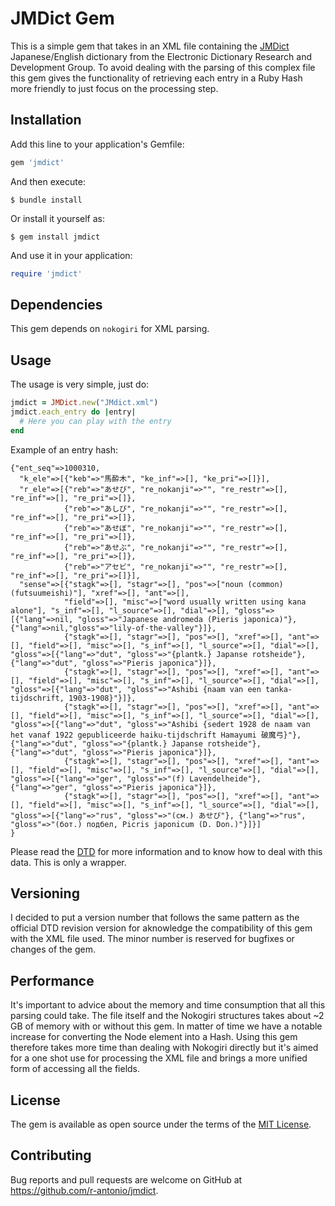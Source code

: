 # JMDict Gem

This is a simple gem that takes in an XML file containing the [JMDict](http://www.edrdg.org/jmdict/edict_doc.html) Japanese/English dictionary from the Electronic Dictionary Research and Development Group. To avoid dealing with the parsing of this complex file this gem gives the functionality of retrieving each entry in a Ruby Hash more friendly to just focus on the processing step.

## Installation

Add this line to your application's Gemfile:

```ruby
gem 'jmdict'
```

And then execute:

    $ bundle install

Or install it yourself as:

    $ gem install jmdict

And use it in your application:

```ruby
require 'jmdict'
```

## Dependencies

This gem depends on `nokogiri` for XML parsing.

## Usage

The usage is very simple, just do:
```ruby
jmdict = JMDict.new("JMdict.xml")
jmdict.each_entry do |entry|
  # Here you can play with the entry
end
```
Example of an entry hash:
```
{"ent_seq"=>1000310,
  "k_ele"=>[{"keb"=>"馬酔木", "ke_inf"=>[], "ke_pri"=>[]}],
  "r_ele"=>[{"reb"=>"あせび", "re_nokanji"=>"", "re_restr"=>[], "re_inf"=>[], "re_pri"=>[]},
            {"reb"=>"あしび", "re_nokanji"=>"", "re_restr"=>[], "re_inf"=>[], "re_pri"=>[]},
            {"reb"=>"あせぼ", "re_nokanji"=>"", "re_restr"=>[], "re_inf"=>[], "re_pri"=>[]},
            {"reb"=>"あせぶ", "re_nokanji"=>"", "re_restr"=>[], "re_inf"=>[], "re_pri"=>[]},
            {"reb"=>"アセビ", "re_nokanji"=>"", "re_restr"=>[], "re_inf"=>[], "re_pri"=>[]}],
  "sense"=>[{"stagk"=>[], "stagr"=>[], "pos"=>["noun (common) (futsuumeishi)"], "xref"=>[], "ant"=>[],
            "field"=>[], "misc"=>["word usually written using kana alone"], "s_inf"=>[], "l_source"=>[], "dial"=>[], "gloss"=>[{"lang"=>nil, "gloss"=>"Japanese andromeda (Pieris japonica)"},{"lang"=>nil,"gloss"=>"lily-of-the-valley"}]},
            {"stagk"=>[], "stagr"=>[], "pos"=>[], "xref"=>[], "ant"=>[], "field"=>[], "misc"=>[], "s_inf"=>[], "l_source"=>[], "dial"=>[], "gloss"=>[{"lang"=>"dut", "gloss"=>"{plantk.} Japanse rotsheide"}, {"lang"=>"dut", "gloss"=>"Pieris japonica"}]},
            {"stagk"=>[], "stagr"=>[], "pos"=>[], "xref"=>[], "ant"=>[], "field"=>[], "misc"=>[], "s_inf"=>[], "l_source"=>[], "dial"=>[], "gloss"=>[{"lang"=>"dut", "gloss"=>"Ashibi {naam van een tanka-tijdschrift, 1903-1908}"}]},
            {"stagk"=>[], "stagr"=>[], "pos"=>[], "xref"=>[], "ant"=>[], "field"=>[], "misc"=>[], "s_inf"=>[], "l_source"=>[], "dial"=>[], "gloss"=>[{"lang"=>"dut", "gloss"=>"Ashibi {sedert 1928 de naam van het vanaf 1922 gepubliceerde haiku-tijdschrift Hamayumi 破魔弓}"}, {"lang"=>"dut", "gloss"=>"{plantk.} Japanse rotsheide"}, {"lang"=>"dut", "gloss"=>"Pieris japonica"}]},
            {"stagk"=>[], "stagr"=>[], "pos"=>[], "xref"=>[], "ant"=>[], "field"=>[], "misc"=>[], "s_inf"=>[], "l_source"=>[], "dial"=>[], "gloss"=>[{"lang"=>"ger", "gloss"=>"(f) Lavendelheide"}, {"lang"=>"ger", "gloss"=>"Pieris japonica"}]},
            {"stagk"=>[], "stagr"=>[], "pos"=>[], "xref"=>[], "ant"=>[], "field"=>[], "misc"=>[], "s_inf"=>[], "l_source"=>[], "dial"=>[], "gloss"=>[{"lang"=>"rus", "gloss"=>"(см.) あせび"}, {"lang"=>"rus", "gloss"=>"(бот.) подбел, Picris japonicum (D. Don.)"}]}]
}
```
Please read the [DTD](view-source:http://www.edrdg.org/jmdict/dtd-jmdict.xml) for more information and to know how to deal with this data. This is only a wrapper.

## Versioning

I decided to put a version number that follows the same pattern as the official DTD revision version for aknowledge the compatibility of this gem with the XML file used. The minor number is reserved for bugfixes or changes of the gem.

## Performance

It's important to advice about the memory and time consumption that all this parsing could take. The file itself and the Nokogiri structures takes about ~2 GB of memory with or without this gem. In matter of time we have a notable increase for converting the Node element into a Hash. Using this gem therefore takes more time than dealing with Nokogiri directly but it's aimed for a one shot use for processing the XML file and brings a more unified form of accessing all the fields.

## License

The gem is available as open source under the terms of the [MIT License](http://opensource.org/licenses/MIT).

## Contributing

Bug reports and pull requests are welcome on GitHub at https://github.com/r-antonio/jmdict.
